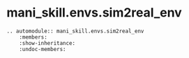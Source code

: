 # mani_skill.envs.sim2real_env

```{eval-rst}  
.. automodule:: mani_skill.envs.sim2real_env
    :members:
    :show-inheritance:
    :undoc-members:
```
